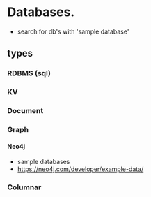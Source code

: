 # Databases.

- search for db's with 'sample <type> database'
## types 
### RDBMS  (sql)
### KV
### Document
### Graph
#### Neo4j
- sample databases
- https://neo4j.com/developer/example-data/
### Columnar
